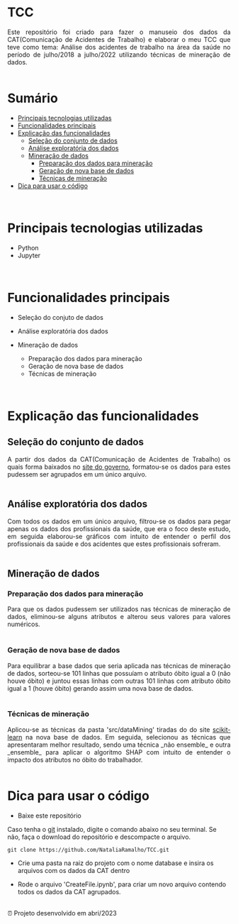 <h1> TCC </h1>
<div style="text-align: justify;"> Este repositório foi criado para fazer o manuseio dos dados da CAT(Comunicação de Acidentes de Trabalho) e elaborar o meu TCC que teve como tema: Análise dos acidentes de trabalho na área da saúde no período de julho/2018 a julho/2022 utilizando técnicas de mineração de dados.</div>

<br />
<h1> Sumário </h1>

- [Principais tecnologias utilizadas](#principais-tecnologias-utilizadas)
- [Funcionalidades principais](#funcionalidades-principais)
- [Explicação das funcionalidades](#explicação-das-funcionalidades)
  - [Seleção do conjunto de dados](#seleção-do-conjunto-de-dados)
  - [Análise exploratória dos dados](#análise-exploratória-dos-dados)
  - [Mineração de dados](#mineração-de-dados)
    - [Preparação dos dados para mineração](#preparação-dos-dados-para-mineração)
    - [Geração de nova base de dados](#geração-de-nova-base-de-dados)
    - [Técnicas de mineração](#técnicas-de-mineração)
- [Dica para usar o código](#dica-para-usar-o-código)

<br/>

# Principais tecnologias utilizadas
- Python
- Jupyter

<br/>

# Funcionalidades principais
 - Seleção do conjuto de dados 

- Análise exploratória dos dados 

- Mineração de dados 
  - Preparação dos dados para mineração 
  - Geração de nova base de dados
  - Técnicas de mineração

<br/>

# Explicação das funcionalidades 
## Seleção do conjunto de dados
<div style="text-align: justify;"> A partir dos dados da CAT(Comunicação de Acidentes de Trabalho) os quais forma baixados no <a href="https://dados.gov.br/dados/conjuntos-dados/inss-comunicacao-de-acidente-de-trabalho-cat1">site do governo</a>, formatou-se os dados para estes pudessem ser agrupados em um único arquivo. </div>

<br/>

## Análise exploratória dos dados 
<div style="text-align: justify;"> Com todos os dados em um único arquivo, filtrou-se os dados para pegar apenas os dados dos profissionais da saúde, que era o foco deste estudo, em seguida elaborou-se gráficos com intuito de entender o perfil dos profissionais da saúde e dos acidentes que estes profissionais sofreram. </div>

<br/>

## Mineração de dados
### Preparação dos dados para mineração 
<div style="text-align: justify;">Para que os dados pudessem ser utilizados nas técnicas de mineração de dados, eliminou-se alguns atributos e alterou seus valores para valores numéricos. </div>

<br/>

### Geração de nova base de dados
<div style="text-align: justify;">Para equilibrar a base dados que seria aplicada nas técnicas de mineração de dados, sorteou-se 101 linhas que possuíam o atributo óbito igual a 0 (não houve óbito) e juntou essas linhas com outras 101 linhas com atributo óbito igual a 1 (houve óbito) gerando assim uma nova base de dados.</div>

<br/>

### Técnicas de mineração
<div style="text-align: justify;">Aplicou-se as técnicas da pasta 'src/dataMining' tiradas do do site <a href="https://scikit-learn.org/stable/">scikit-learn</a> na nova base de dados. Em seguida, selecionou as técnicas que apresentaram melhor resultado, sendo uma técnica _não ensemble_ e outra  _ensemble_ para aplicar o algoritmo SHAP com intuito de entender o impacto dos atributos no óbito do trabalhador.</div>

<br />

# Dica para usar o código 
- Baixe este repositório 
  
Caso tenha o [git](https://git-scm.com/downloads) instalado, digite o comando abaixo no seu terminal. 
Se não, faça o download do repositório e descompacte o arquivo.

`````
git clone https://github.com/NataliaRamalho/TCC.git
`````

- Crie uma pasta na raiz do projeto com o nome database e insira os arquivos com os dados da CAT dentro
  
- Rode o arquivo 'CreateFile.ipynb', para criar um novo arquivo contendo todos os dados da CAT agrupados.  
  
<br/>
⏰ Projeto desenvolvido em abri/2023